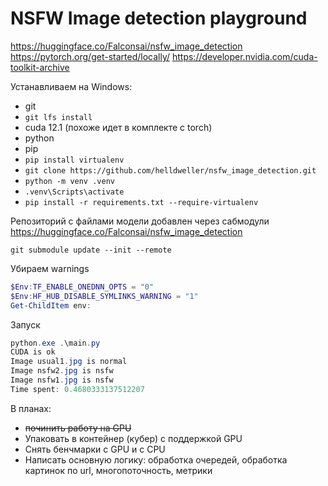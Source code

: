 # NSFW Image detection playground

<https://huggingface.co/Falconsai/nsfw_image_detection>
<https://pytorch.org/get-started/locally/>
<https://developer.nvidia.com/cuda-toolkit-archive>

Устанавливаем на Windows:

- git
- `git lfs install`
- cuda 12.1 (похоже идет в комплекте с torch)
- python
- pip
- `pip install virtualenv`
- `git clone https://github.com/helldweller/nsfw_image_detection.git`
- `python -m venv .venv`
- `.venv\Scripts\activate`
- `pip install -r requirements.txt --require-virtualenv`

Репозиторий с файлами модели добавлен через сабмодули <https://huggingface.co/Falconsai/nsfw_image_detection>

`git submodule update --init --remote`

Убираем warnings

```powershell
$Env:TF_ENABLE_ONEDNN_OPTS = "0"
$Env:HF_HUB_DISABLE_SYMLINKS_WARNING = "1"
Get-ChildItem env:
```

Запуск

```powershell
python.exe .\main.py
CUDA is ok
Image usual1.jpg is normal
Image nsfw2.jpg is nsfw
Image nsfw1.jpg is nsfw
Time spent: 0.4680333137512207
```

В планах:

- ~~починить работу на GPU~~
- Упаковать в контейнер (кубер) c поддержкой GPU
- Снять бенчмарки с GPU и с CPU
- Написать основную логику: обработка очередей, обработка картинок по url, многопоточность, метрики

